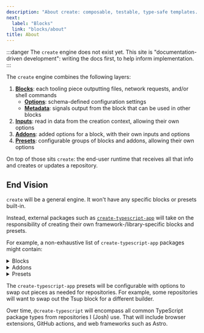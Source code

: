 ```yaml
---
description: "About create: composable, testable, type-safe templates. 💝"
next:
  label: "Blocks"
  link: "blocks/about"
title: About
---
```


:::danger
The `create` engine does not exist yet.
This site is "documentation-driven development": writing the docs first, to help inform implementation.
:::

The `create` engine combines the following layers:

1. **[Blocks](./blocks/about)**: each tooling piece outputting files, network requests, and/or shell commands
   - **[Options](./blocks/options)**: schema-defined configuration settings
   - **[Metadata](./blocks/metadata)**: signals output from the block that can be used in other blocks
2. **[Inputs](./inputs/about)**: read in data from the creation context, allowing their own options
3. **[Addons](./addons/about)**: added options for a block, with their own inputs and options
4. **[Presets](./presets/about)**: configurable groups of blocks and addons, allowing their own options

On top of those sits `create`: the end-user runtime that receives all that info and creates or updates a repository.

## End Vision

`create` will be a general engine.
It won't have any specific blocks or presets built-in.

Instead, external packages such as [`create-typescript-app`](https://github.com/JoshuaKGoldberg/create-typescript-app) will take on the responsibility of creating their own framework-/library-specific blocks and presets.

For example, a non-exhaustive list of `create-typescript-app` packages might contain:

<details>
<summary>Blocks</summary>

- `@create-typescript/block-all-contributors`
- `@create-typescript/block-compliance`
- `@create-typescript/block-contributing`
- `@create-typescript/block-cspell`
- `@create-typescript/block-eslint`
- `@create-typescript/block-github-alt-text`
- `@create-typescript/block-husky`
- `@create-typescript/block-knip`
- `@create-typescript/block-markdownlint`
- `@create-typescript/block-package-json`
- `@create-typescript/block-pnpm`
- `@create-typescript/block-prettier`
- `@create-typescript/block-license-mit`
- `@create-typescript/block-readme`
- `@create-typescript/block-release-it`
- `@create-typescript/block-renovate`
- `@create-typescript/block-tsc`
- `@create-typescript/block-tsup`
- `@create-typescript/block-vitest`

</details>

<details>
<summary>Addons</summary>

- `@create-typescript/addon-all-contributors-auto-action`
- `@create-typescript/addon-eslint-comments`
- `@create-typescript/addon-eslint-jsdoc`
- `@create-typescript/addon-eslint-jsonc`
- `@create-typescript/addon-eslint-eslint`
- `@create-typescript/addon-eslint-md`
- `@create-typescript/addon-eslint-regexp`
- `@create-typescript/addon-eslint-perfectionist`
- `@create-typescript/addon-eslint-vitest`
- `@create-typescript/addon-markdownlint-sentences-per-line`
- `@create-typescript/addon-pnpm-dedupe`
- `@create-typescript/addon-prettier-plugin-curly`
- `@create-typescript/addon-prettier-plugin-sh`
- `@create-typescript/addon-prettier-plugin-packagejson`
- `@create-typescript/addon-tsup-bin`
- `@create-typescript/addon-vitest-console-fail-test`
- `@create-typescript/addon-vitest-coverage`
</details>

<details>
<summary>Presets</summary>

- `@create-typescript/preset-minimal`
- `@create-typescript/preset-common`
- `@create-typescript/preset-everything`

</details>

The `create-typescript-app` presets will be configurable with options to swap out pieces as needed for repositories.
For example, some repositories will want to swap out the Tsup block for a different builder.

Over time, `@create-typescript` will encompass all common TypeScript package types from repositories I (Josh) use.
That will include browser extensions, GitHub actions, and web frameworks such as Astro.

